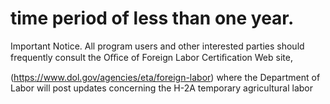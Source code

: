 # time period of less than one year.

Important Notice. All program users and other interested parties should frequently consult the Oﬃce of Foreign Labor Certiﬁcation Web site,

(https://www.dol.gov/agencies/eta/foreign-labor) where the Department of Labor will post updates concerning the H-2A temporary agricultural labor
